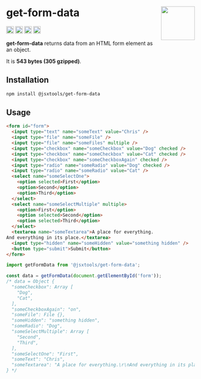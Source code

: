 # get-form-data [<img src="https://avatars.githubusercontent.com/u/52989093" alt="" width="90" height="90" align="right">][frontend]

[<img alt="npm version" src="https://img.shields.io/npm/v/@jsxtools/get-form-data.svg" height="20">](https://www.npmjs.com/package/@jsxtools/get-form-data)
[<img alt="build status" src="https://img.shields.io/travis/jsxtools/frontend/master.svg" height="20">](https://travis-ci.org/jsxtools/frontend/get-form-data)
[<img alt="issue tracker" src="https://img.shields.io/github/issues/jsxtools/frontend/get-form-data.svg" height="20">](https://github.com/jsxtools/frontend/issues?q=is:issue+is:open+label:get-form-data)
[<img alt="pull requests" src="https://img.shields.io/github/issues-pr/jsxtools/frontend/get-form-data.svg" height="20">](https://github.com/jsxtools/frontend/pulls?q=is:pr+is:open+label:get-form-data)

**get-form-data** returns data from an HTML form element as an object.

It is <strong size>543 bytes (305 gzipped)</strong>.

## Installation

```sh
npm install @jsxtools/get-form-data
```

## Usage

```html
<form id="form">
  <input type="text" name="someText" value="Chris" />
  <input type="file" name="someFile" />
  <input type="file" name="someFiles" multiple />
  <input type="checkbox" name="someCheckbox" value="Dog" checked />
  <input type="checkbox" name="someCheckbox" value="Cat" checked />
  <input type="checkbox" name="someCheckboxAgain" checked />
  <input type="radio" name="someRadio" value="Dog" checked />
  <input type="radio" name="someRadio" value="Cat" />
  <select name="someSelectOne">
    <option selected>First</option>
    <option>Second</option>
    <option>Third</option>
  </select>
  <select name="someSelectMultiple" multiple>
    <option>First</option>
    <option selected>Second</option>
    <option selected>Third</option>
  </select>
  <textarea name="someTextarea">A place for everything.
And everything in its place.</textarea>
  <input type="hidden" name="someHidden" value="something hidden" />
  <button type="submit">Submit</button>
</form>
```

```js
import getFormData from '@jsxtools/get-form-data';

const data = getFormData(document.getElementById('form'));
/* data = Object {
  "someCheckbox": Array [
    "Dog",
    "Cat",
  ],
  "someCheckboxAgain": "on",
  "someFile": File {},
  "someHidden": "something hidden",
  "someRadio": "Dog",
  "someSelectMultiple": Array [
    "Second",
    "Third",
  ],
  "someSelectOne": "First",
  "someText": "Chris",
  "someTextarea": "A place for everything.\r\nAnd everything in its place.",
} */
```

[frontend]: https://github.com/jsxtools/frontend
